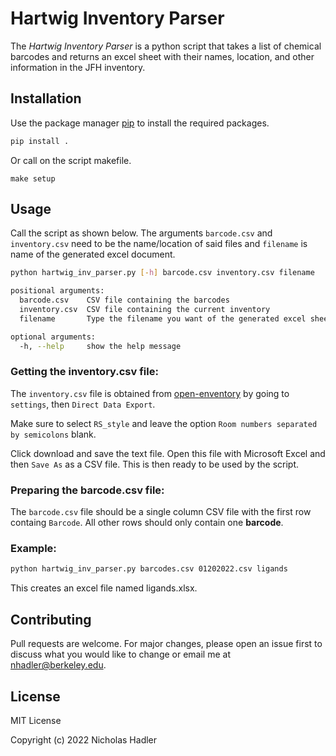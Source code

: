 # Hartwig Inventory Parser

The *Hartwig Inventory Parser* is a python script that takes a list of chemical barcodes and returns an excel sheet with their names, location, and other information in the JFH inventory.

## Installation

Use the package manager [pip](https://pip.pypa.io/en/stable/) to install the required packages.

```bash
pip install .
```
Or call on the script makefile.

```
make setup
```

## Usage

Call the script as shown below. The arguments `barcode.csv` and `inventory.csv` need to be the name/location of said files and `filename` is name of the generated excel document. 

```bash
python hartwig_inv_parser.py [-h] barcode.csv inventory.csv filename

positional arguments:
  barcode.csv    CSV file containing the barcodes
  inventory.csv  CSV file containing the current inventory
  filename       Type the filename you want of the generated excel sheet.

optional arguments:
  -h, --help     show the help message
```
### Getting the inventory.csv file:

The `inventory.csv` file is obtained from [open-enventory](https://inventory-cchem.berkeley.edu/) by going to `settings`, then `Direct Data Export`. 

Make sure to select `RS_style` and leave the option `Room numbers separated by semicolons` blank.

Click download and save the text file. Open this file with Microsoft Excel and then `Save As` as a CSV file. This is then ready to be used by the script.

### Preparing the barcode.csv file:

The `barcode.csv` file should be a single column CSV file with the first row containg `Barcode`. All other rows should only contain one **barcode**.

### Example:

```bash
python hartwig_inv_parser.py barcodes.csv 01202022.csv ligands
```

This creates an excel file named ligands.xlsx.

## Contributing
Pull requests are welcome. For major changes, please open an issue first to discuss what you would like to change or email me at nhadler@berkeley.edu.

## License
MIT License

Copyright (c) 2022 Nicholas Hadler